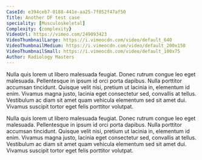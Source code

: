```yaml
---
CaseId: e394ceb7-0188-441e-aa25-7f052f47af50
Title: Another DF test case
speciality: [Musculoskeletal]
Complexity: {complexity}
VideoUrl: https://vimeo.com/249093423
VideoThumbnailLarge: https://i.vimeocdn.com/video/default_640
VideoThumbnailMedium: https://i.vimeocdn.com/video/default_200x150
VideoThumbnailSmall: https://i.vimeocdn.com/video/default_100x75
Author: Radiology Masters
---
```


<p>Nulla quis lorem ut libero malesuada feugiat. Donec rutrum congue leo eget malesuada. Pellentesque in ipsum id orci porta dapibus. Nulla porttitor accumsan tincidunt. Quisque velit nisi, pretium ut lacinia in, elementum id enim. Vivamus magna justo, lacinia eget consectetur sed, convallis at tellus. Vestibulum ac diam sit amet quam vehicula elementum sed sit amet dui. Vivamus suscipit tortor eget felis porttitor volutpat.</p><p>Nulla quis lorem ut libero malesuada feugiat. Donec rutrum congue leo eget malesuada. Pellentesque in ipsum id orci porta dapibus. Nulla porttitor accumsan tincidunt. Quisque velit nisi, pretium ut lacinia in, elementum id enim. Vivamus magna justo, lacinia eget consectetur sed, convallis at tellus. Vestibulum ac diam sit amet quam vehicula elementum sed sit amet dui. Vivamus suscipit tortor eget felis porttitor volutpat.<br></p>